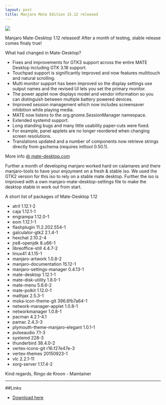 ```yaml
---
layout: post
title: Manjaro Mate Edition 15.12 released
---
```


<img src="https://manjaro.github.io/images/manjaro-mate-15.12.jpg">

Manjaro Mate-Desktop 1.12 released! After a month of testing, stable release comes finaly true!

What had changed in Mate-Desktop?

* Fixes and improvements for GTK3 support across the entire MATE Desktop including GTK 3.18 support.
* Touchpad support is significantly improved and now features multitouch and natural scrolling.
* Multi monitor support has been improved so the display settings use output names and the revised UI lets you set the primary monitor.
* The power applet now displays model and vendor information so you can distinguish between multiple battery powered devices.
* Improved session management which now includes screensaver inhibition while playing media.
* MATE now listens to the org.gnome.SessionManager namespace.
* Extended systemd support.
* Long standing bugs and many little usability paper-cuts were fixed.
* For example, panel applets are no longer reordered when changing screen resolutions.
* Translations updated and a number of components now retrieve strings directly from gschema (requires intltool 0.50.1).

More info [@ mate-desktop.com](http://mate-desktop.com/blog/2015-11-05-mate-1-12-released/)

Further a month of developing manjaro worked hard on calamares and there manjaro-tools to have your enjoyment on a fresh & stable iso. We used the GTK2 version for this iso to rely on a stable mate desktop. Further the iso is improved with a own manjaro-mate-desktop-settings file to make the desktop stable in work out from start.

A short list of packages of Mate-Desktop 1.12

* atril 1.12.1-2
* caja 1.12.1-1
* engrampa 1.12.0-1
* eom 1.12.1-1
* flashplugin 11.2.202.554-1
* galculator-gtk2 2.1.4-1
* hexchat 2.10.2-4
* jre8-openjdk 8.u66-1
* libreoffice-still 4.4.7-2
* linux41 4.1.15-1
* manjaro-artwork 1.0.8-2
* manjaro-documentation 15.12-1
* manjaro-settings-manager 0.4.13-1
* mate-desktop 1.12.1-1
* mate-disk-utility 1.8.0-1
* mate-menu 5.6.6-2
* mate-polkit 1.12.0-1
* mathjax 2.5.3-1
* moka-icon-theme-git 396.6fb7a64-1
* network-manager-applet 1.0.8-1
* networkmanager 1.0.8-1
* pacman 4.2.1-4.1
* pamac 2.4.3-3
* plymouth-theme-manjaro-elegant 1.0.1-1
* pulseaudio 7.1-3
* systemd 228-3
* thunderbird 38.4.0-2
* vertex-icons-git r16.f27e47e-3
* vertex-themes 20150923-1
* vlc 2.2.1-11
* xorg-server 1.17.4-2

Kind regards, Ringo de Kroon - Maintainer

----

##Links

* [Download here](https://sourceforge.net/projects/manjarolinux/files/community/Cinnamon/2015.12/)

